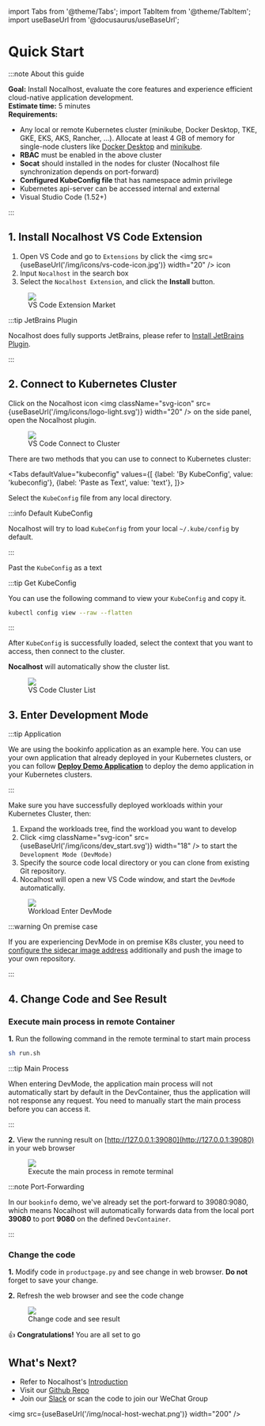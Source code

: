 import Tabs from '@theme/Tabs';
import TabItem from '@theme/TabItem';
import useBaseUrl from '@docusaurus/useBaseUrl';

# Quick Start

:::note About this guide

**Goal:** Install Nocalhost, evaluate the core features and experience efficient cloud-native application development. <br />
**Estimate time:** 5 minutes <br />
**Requirements:**

- Any local or remote Kubernetes cluster (minikube, Docker Desktop, TKE, GKE, EKS, AKS, Rancher, ...). Allocate at least 4 GB of memory for single-node clusters like [Docker Desktop](https://docs.docker.com/docker-for-mac/kubernetes/) and [minikube](https://minikube.sigs.k8s.io/docs/start/).
- **RBAC** must be enabled in the above cluster
- **Socat** should installed in the nodes for cluster (Nocalhost file synchronization depends on port-forward)
- **Configured KubeConfig file** that has namespace admin privilege
- Kubernetes api-server can be accessed internal and external
- Visual Studio Code (1.52+)

:::

## 1. Install Nocalhost VS Code Extension

1. Open VS Code and go to `Extensions` by click the <img src={useBaseUrl('/img/icons/vs-code-icon.jpg')} width="20" /> icon
2. Input `Nocalhost` in the search box
3. Select the `Nocalhost Extension`, and click the **Install** button.

<figure className="img-frame">
  <img className="gif-img" src={useBaseUrl('/img/installation/vscode-market.png')} />
  <figcaption>VS Code Extension Market</figcaption>
</figure>

:::tip JetBrains Plugin

Nocalhost does fully supports JetBrains, please refer to [Install JetBrains Plugin](./installation##install-jetbrains-plugin).

:::

## 2. Connect to Kubernetes Cluster

Click on the Nocalhost icon <img className="svg-icon" src={useBaseUrl('/img/icons/logo-light.svg')} width="20" /> on the side panel, open the Nocalhost plugin.

<figure className="img-frame">
  <img className="gif-img" src={useBaseUrl('/img/installation/vs-plugin.jpg')} />
  <figcaption>VS Code Connect to Cluster</figcaption>
</figure>

There are two methods that you can use to connect to Kubernetes cluster:

<Tabs
defaultValue="kubeconfig"
values={[
{label: 'By KubeConfig', value: 'kubeconfig'},
{label: 'Paste as Text', value: 'text'},
]}>
<TabItem value="kubeconfig">

<p>Select the <code>KubeConfig</code> file from any local directory.</p>

:::info Default KubeConfig

Nocalhost will try to load `KubeConfig` from your local `~/.kube/config` by default.

:::

</TabItem>
  
<TabItem value="text">

<p>Past the <code>KubeConfig</code> as a text</p>

:::tip Get KubeConfig

You can use the following command to view your `KubeConfig` and copy it.

```bash
kubectl config view --raw --flatten
```

:::

</TabItem>
</Tabs>

After `KubeConfig` is successfully loaded, select the context that you want to access, then connect to the cluster.

**Nocalhost** will automatically show the cluster list.

<figure className="img-frame">
  <img className="gif-img" src={useBaseUrl('/img/installation/cluster-list.jpg')} />
  <figcaption>VS Code Cluster List</figcaption>
</figure>

## 3. Enter Development Mode

:::tip Application

We are using the bookinfo application as an example here. You can use your own application that already deployed in your Kubernetes clusters, or you can follow **[Deploy Demo Application](./guides/deploy/deploy-demo.md)** to deploy the demo application in your Kubernetes clusters.

:::

Make sure you have successfully deployed workloads within your Kubernetes Cluster, then:

1. Expand the workloads tree, find the workload you want to develop
2. Click <img className="svg-icon" src={useBaseUrl('/img/icons/dev_start.svg')} width="18" /> to start the `Development Mode (DevMode)`
3. Specify the source code local directory or you can clone from existing Git repository.
4. Nocalhost will open a new VS Code window, and start the `DevMode` automatically.

<figure className="img-frame">
  <img className="gif-img" src={useBaseUrl('/img/opt/enter-devmode.gif')} />
  <figcaption>Workload Enter DevMode</figcaption>
</figure>

:::warning On premise case

If you are experiencing DevMode in on premise K8s cluster, you need to [configure the sidecar image address](./config/config-dev-container-en#sidecar-image-customization) additionally and push the image to your own repository.

:::

## 4. Change Code and See Result

### Execute main process in remote Container

**1.** Run the following command in the remote terminal to start main process

```bash
sh run.sh
```

:::tip Main Process

When entering DevMode, the application main process will not automatically start by default in the DevContainer, thus the application will not response any request. You need to manually start the main process before you can access it.

:::

**2.** View the running result on [http://127.0.0.1:39080](http://127.0.0.1:39080) in your web browser

<figure className="img-frame">
  <img className="gif-img" src={useBaseUrl('/img/opt/main-process.gif')} />
  <figcaption>Execute the main process in remote terminal</figcaption>
</figure>

:::note Port-Forwarding

In our `bookinfo` demo, we've already set the port-forward to 39080:9080, which means Nocalhost will automatically forwards data from the local port **39080** to port **9080** on the defined `DevContainer`.

:::

### Change the code

**1.** Modify code in `productpage.py` and see change in web browser. **Do not** forget to save your change.

**2.** Refresh the web browser and see the code change

<figure className="img-frame">
  <img className="gif-img" src={useBaseUrl('/img/opt/code-change.gif')} />
  <figcaption>Change code and see result</figcaption>
</figure>

👍 **Congratulations!** You are all set to go

## What's Next?

- Refer to Nocalhost's [Introduction](./introduction)
- Visit our [Github Repo](https://github.com/nocalhost/nocalhost)
- Join our [Slack](https://nocalhost.slack.com/) or scan the code to join our WeChat Group

<img src={useBaseUrl('/img/nocal-host-wechat.png')} width="200" />
